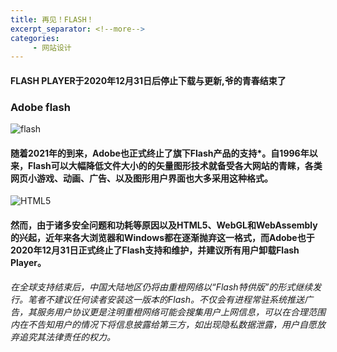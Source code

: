 ```yaml
---
title: 再见！FLASH！
excerpt_separator: <!--more-->
categories: 
     - 网站设计
--- 
```

#### FLASH PLAYER于2020年12月31日后停止下载与更新,爷的青春结束了
<!--more-->

### Adobe flash

![flash](/xiaohz2077/assets/images/flash_a.jpg)

#### 随着2021年的到来，Adobe也正式终止了旗下Flash产品的支持*。自1996年以来，Flash可以大幅降低文件大小的的矢量图形技术就备受各大网站的青睐，各类网页小游戏、动画、广告、以及图形用户界面也大多采用这种格式。

![HTML5](/xiaohz2077/assets/images/html_a.jpg)

#### 然而，由于诸多安全问题和功耗等原因以及HTML5、WebGL和WebAssembly的兴起，近年来各大浏览器和Windows都在逐渐抛弃这一格式，而Adobe也于2020年12月31日正式终止了Flash支持和维护，并建议所有用户卸载Flash Player。

<em>在全球支持结束后，中国大陆地区仍将由重橙网络以“Flash特供版”的形式继续发行。笔者不建议任何读者安装这一版本的Flash。不仅会有进程常驻系统推送广告，其服务用户协议更是注明重橙网络可能会搜集用户上网信息，可以在合理范围内在不告知用户的情况下将信息披露给第三方，如出现隐私数据泄露，用户自愿放弃追究其法律责任的权力。</em>